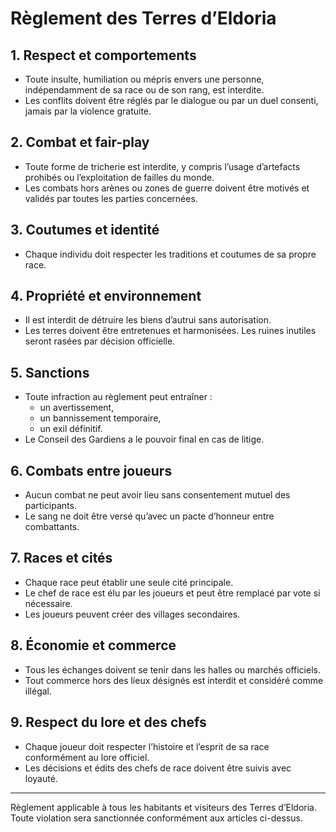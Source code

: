 # Règlement des Terres d’Eldoria

## 1. Respect et comportements
- Toute insulte, humiliation ou mépris envers une personne, indépendamment de sa race ou de son rang, est interdite.  
- Les conflits doivent être réglés par le dialogue ou par un duel consenti, jamais par la violence gratuite.  

## 2. Combat et fair-play
- Toute forme de tricherie est interdite, y compris l’usage d’artefacts prohibés ou l’exploitation de failles du monde.  
- Les combats hors arènes ou zones de guerre doivent être motivés et validés par toutes les parties concernées.  

## 3. Coutumes et identité
- Chaque individu doit respecter les traditions et coutumes de sa propre race.  

## 4. Propriété et environnement
- Il est interdit de détruire les biens d’autrui sans autorisation.  
- Les terres doivent être entretenues et harmonisées. Les ruines inutiles seront rasées par décision officielle.  

## 5. Sanctions
- Toute infraction au règlement peut entraîner :  
  - un avertissement,  
  - un bannissement temporaire,  
  - un exil définitif.  
- Le Conseil des Gardiens a le pouvoir final en cas de litige.  

## 6. Combats entre joueurs
- Aucun combat ne peut avoir lieu sans consentement mutuel des participants.  
- Le sang ne doit être versé qu’avec un pacte d’honneur entre combattants.  

## 7. Races et cités
- Chaque race peut établir une seule cité principale.  
- Le chef de race est élu par les joueurs et peut être remplacé par vote si nécessaire.  
- Les joueurs peuvent créer des villages secondaires.  

## 8. Économie et commerce
- Tous les échanges doivent se tenir dans les halles ou marchés officiels.  
- Tout commerce hors des lieux désignés est interdit et considéré comme illégal.  

## 9. Respect du lore et des chefs
- Chaque joueur doit respecter l’histoire et l’esprit de sa race conformément au lore officiel.  
- Les décisions et édits des chefs de race doivent être suivis avec loyauté.  

---

Règlement applicable à tous les habitants et visiteurs des Terres d’Eldoria. Toute violation sera sanctionnée conformément aux articles ci-dessus.

